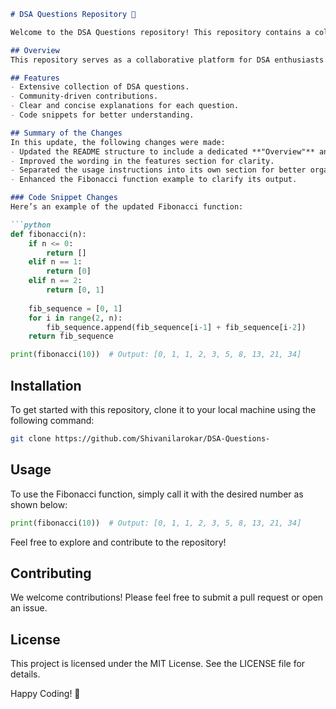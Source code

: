 ```markdown
# DSA Questions Repository 🚀

Welcome to the DSA Questions repository! This repository contains a collection of Data Structures and Algorithms (DSA) questions aimed at helping developers and students enhance their problem-solving skills.

## Overview
This repository serves as a collaborative platform for DSA enthusiasts. It is designed to provide clear explanations and code snippets for various DSA problems, making it easier for users to understand and learn.

## Features
- Extensive collection of DSA questions.
- Community-driven contributions.
- Clear and concise explanations for each question.
- Code snippets for better understanding.

## Summary of the Changes
In this update, the following changes were made:
- Updated the README structure to include a dedicated **"Overview"** and **"Features"** section.
- Improved the wording in the features section for clarity.
- Separated the usage instructions into its own section for better organization.
- Enhanced the Fibonacci function example to clarify its output.

### Code Snippet Changes
Here’s an example of the updated Fibonacci function:

```python
def fibonacci(n):
    if n <= 0:
        return []
    elif n == 1:
        return [0]
    elif n == 2:
        return [0, 1]
    
    fib_sequence = [0, 1]
    for i in range(2, n):
        fib_sequence.append(fib_sequence[i-1] + fib_sequence[i-2])
    return fib_sequence

print(fibonacci(10))  # Output: [0, 1, 1, 2, 3, 5, 8, 13, 21, 34]
```

## Installation
To get started with this repository, clone it to your local machine using the following command:

```bash
git clone https://github.com/Shivanilarokar/DSA-Questions-
```

## Usage
To use the Fibonacci function, simply call it with the desired number as shown below:

```python
print(fibonacci(10))  # Output: [0, 1, 1, 2, 3, 5, 8, 13, 21, 34]
```

Feel free to explore and contribute to the repository!

## Contributing
We welcome contributions! Please feel free to submit a pull request or open an issue.

## License
This project is licensed under the MIT License. See the LICENSE file for details.

Happy Coding! 🎉
```